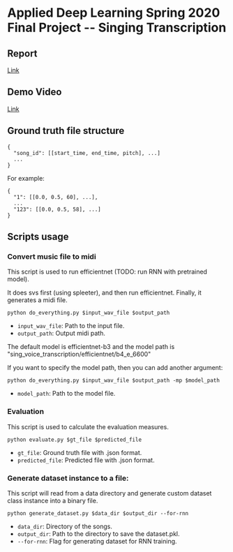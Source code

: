 # **Applied Deep Learning Spring 2020 Final Project -- Singing Transcription**

## Report
[Link](https://github.com/SongRongLee/adl-singing-transcription/blob/master/ntu_adl_final_report.pdf)

## Demo Video
[Link](https://github.com/SongRongLee/ntu-adl-final)

## **Ground truth file structure**
```
{
  "song_id": [[start_time, end_time, pitch], ...]
  ...
}
```
For example:  
```
{
  "1": [[0.0, 0.5, 60], ...],
  ...
  "123": [[0.0, 0.5, 58], ...]
}
```

## **Scripts usage**

### **Convert music file to midi**
This script is used to run efficientnet (TODO: run RNN with pretrained model).

It does svs first (using spleeter), and then run efficientnet. Finally, it generates a midi file. 

`python do_everything.py $input_wav_file $output_path`
- `input_wav_file`: Path to the input file.
- `output_path`: Output midi path.

The default model is efficientnet-b3 and the model path is "sing_voice_transcription/efficientnet/b4_e_6600"

If you want to specify the model path, then you can add another argument:

`python do_everything.py $input_wav_file $output_path -mp $model_path`
- `model_path`: Path to the model file.

### **Evaluation**
This script is used to calculate the evaluation measures.  

`python evaluate.py $gt_file $predicted_file`
- `gt_file`: Ground truth file with .json format.
- `predicted_file`: Predicted file with .json format.

### **Generate dataset instance to a file:**
This script will read from a data directory and generate custom dataset class instance into a binary file.  

`python generate_dataset.py $data_dir $output_dir --for-rnn`  
- `data_dir`: Directory of the songs.
- `output_dir`: Path to the directory to save the dataset.pkl.
- `--for-rnn`: Flag for generating dataset for RNN training.
